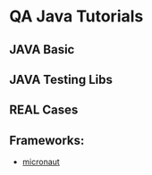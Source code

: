 # QA Java Tutorials

## JAVA Basic
## JAVA Testing Libs
## REAL Cases


## Frameworks:

- [micronaut](https://github.com/micronaut-projects/micronaut-core.git)